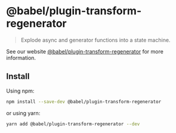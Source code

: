 # @babel/plugin-transform-regenerator

> Explode async and generator functions into a state machine.

See our
website [@babel/plugin-transform-regenerator](https://babeljs.io/docs/en/next/babel-plugin-transform-regenerator.html)
for more information.

## Install

Using npm:

```sh
npm install --save-dev @babel/plugin-transform-regenerator
```

or using yarn:

```sh
yarn add @babel/plugin-transform-regenerator --dev
```
